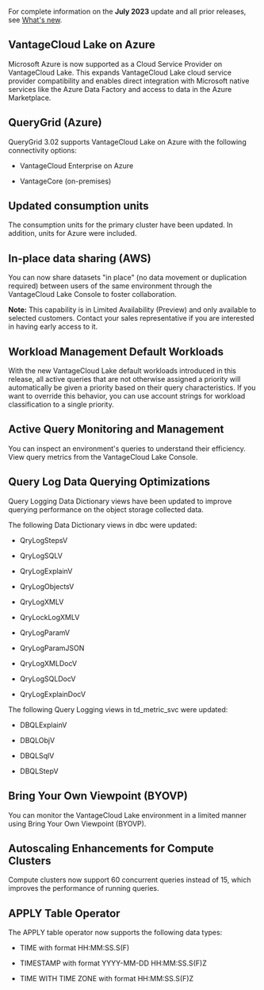 
For complete information on the **July 2023** update and all prior releases, see [What's new](https://docs.teradata.com/r/Teradata-VantageCloud-Lake/What-s-New).

## VantageCloud Lake on Azure


Microsoft Azure is now supported as a Cloud Service Provider on VantageCloud Lake. This expands VantageCloud Lake cloud service provider compatibility and enables direct integration with Microsoft native services like the Azure Data Factory and access to data in the Azure Marketplace.

## QueryGrid (Azure)


QueryGrid 3.02 supports VantageCloud Lake on Azure with the following connectivity options:

-   VantageCloud Enterprise on Azure

-   VantageCore (on-premises)


## Updated consumption units


The consumption units for the primary cluster have been updated. In addition, units for Azure were included.

## In-place data sharing (AWS)


You can now share datasets "in place" (no data movement or duplication required) between users of the same environment through the VantageCloud Lake Console to foster collaboration.

**Note:** This capability is in Limited Availability (Preview) and only available to selected customers. Contact your sales representative if you are interested in having early access to it.

## Workload Management Default Workloads


With the new VantageCloud Lake default workloads introduced in this release, all active queries that are not otherwise assigned a priority will automatically be given a priority based on their query characteristics. If you want to override this behavior, you can use account strings for workload classification to a single priority.

## Active Query Monitoring and Management


You can inspect an environment's queries to understand their efficiency. View query metrics from the VantageCloud Lake Console.

## Query Log Data Querying Optimizations


Query Logging Data Dictionary views have been updated to improve querying performance on the object storage collected data.

The following Data Dictionary views in dbc were updated:

-   QryLogStepsV

-   QryLogSQLV

-   QryLogExplainV

-   QryLogObjectsV

-   QryLogXMLV

-   QryLockLogXMLV

-   QryLogParamV

-   QryLogParamJSON

-   QryLogXMLDocV

-   QryLogSQLDocV

-   QryLogExplainDocV


The following Query Logging views in td_metric_svc were updated:

-   DBQLExplainV

-   DBQLObjV

-   DBQLSqlV

-   DBQLStepV


## Bring Your Own Viewpoint (BYOVP)


You can monitor the VantageCloud Lake environment in a limited manner using Bring Your Own Viewpoint (BYOVP).

## Autoscaling Enhancements for Compute Clusters


Compute clusters now support 60 concurrent queries instead of 15, which improves the performance of running queries.

## APPLY Table Operator


The APPLY table operator now supports the following data types:

-   TIME with format HH:MM:SS.S(F)

-   TIMESTAMP with format YYYY-MM-DD HH:MM:SS.S(F)Z

-   TIME WITH TIME ZONE with format HH:MM:SS.S(F)Z


